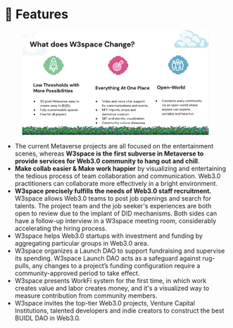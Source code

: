 # 🍭 Features

<figure><img src="../.gitbook/assets/image (6).png" alt=""><figcaption></figcaption></figure>

* The current Metaverse projects are all focused on the entertainment scenes, whereas **W3space is the first subverse in Metaverse to provide services for Web3.0 community to hang out and chill**.&#x20;
* **Make collab easier & Make work happier** by visualizing and entertaining the tedious process of team collaboration and communication. Web3.0 practitioners can collaborate more effectively in a bright environment.
* **W3space precisely fulfills the needs of Web3.0 staff recruitment.** W3space allows Web3.0 teams to post job openings and search for talents. The project team and the job seeker's experiences are both open to review due to the implant of DID mechanisms. Both sides can have a follow-up interview in a W3space meeting room, considerably accelerating the hiring process.
* W3space helps Web3.0 startups with investment and funding by aggregating particular groups in Web3.0 area.&#x20;
* W3space organizes a Launch DAO to support fundraising and supervise its spending. W3space Launch DAO acts as a safeguard against rug-pulls, any changes to a project’s funding configuration require a community-approved period to take effect.&#x20;
* W3space presents WorkFi system for the first time, in which work creates value and labor creates money, and it's a visualized way to measure contribution from community members.
* W3space invites the top-tier Web3.0 projects, Venture Capital Institutions, talented developers and indie creators to construct the best BUIDL DAO in Web3.0.
